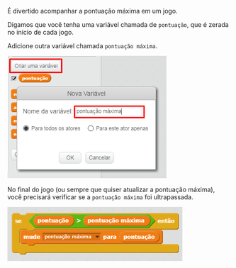 É divertido acompanhar a pontuação máxima em um jogo.

Digamos que você tenha uma variável chamada de `pontuação`, que é zerada no início de cada jogo.

Adicione outra variável chamada `pontuação máxima`.

![screenshot](images/make-high-score-variable.png)

No final do jogo (ou sempre que quiser atualizar a pontuação máxima), você precisará verificar se a `pontuação máxima` foi ultrapassada.

![screenshot](images/check-for-high-score.png)